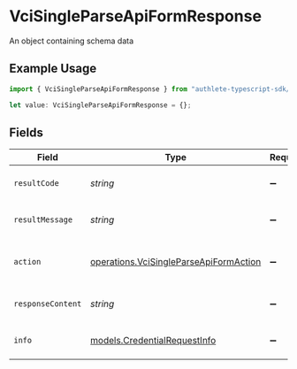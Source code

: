 # VciSingleParseApiFormResponse

An object containing schema data

## Example Usage

```typescript
import { VciSingleParseApiFormResponse } from "authlete-typescript-sdk/models/operations";

let value: VciSingleParseApiFormResponse = {};
```

## Fields

| Field                                                                                            | Type                                                                                             | Required                                                                                         | Description                                                                                      |
| ------------------------------------------------------------------------------------------------ | ------------------------------------------------------------------------------------------------ | ------------------------------------------------------------------------------------------------ | ------------------------------------------------------------------------------------------------ |
| `resultCode`                                                                                     | *string*                                                                                         | :heavy_minus_sign:                                                                               | The code which represents the result of the API call.                                            |
| `resultMessage`                                                                                  | *string*                                                                                         | :heavy_minus_sign:                                                                               | A short message which explains the result of the API call.                                       |
| `action`                                                                                         | [operations.VciSingleParseApiFormAction](../../models/operations/vcisingleparseapiformaction.md) | :heavy_minus_sign:                                                                               | The next action that the credential endpoint should take.                                        |
| `responseContent`                                                                                | *string*                                                                                         | :heavy_minus_sign:                                                                               | The content of the response to the request sender.                                               |
| `info`                                                                                           | [models.CredentialRequestInfo](../../models/credentialrequestinfo.md)                            | :heavy_minus_sign:                                                                               | An object containing credentialrequestinfo data                                                  |